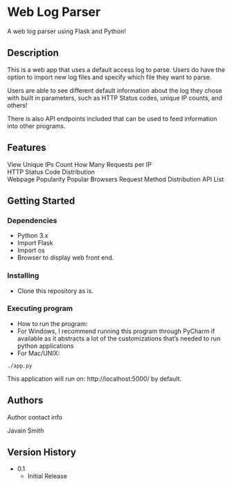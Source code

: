 # Web Log Parser

A web log parser using Flask and Python!

## Description

This is a web app that uses a default access log to parse. Users do have the option to import new log files and specify which file they want to parse. 

Users are able to see different default information about the log they chose with built in parameters, such as HTTP Status codes, unique IP counts, and others!

There is also API endpoints included that can be used to feed information into other programs. 

## Features

View Unique IPs Count
How Many Requests per IP	
HTTP Status Code Distribution	
Webpage Popularity
Popular Browsers
Request Method Distribution
API List

## Getting Started

### Dependencies
* Python 3.x
* Import Flask
* Import os
* Browser to display web front end.

### Installing

* Clone this repository as is.

### Executing program

* How to run the program:
* For Windows, I recommend running this program through PyCharm if available as it abstracts a lot of the customizations that’s needed to run python applications
* For Mac/UNIX:
```
./app.py
```

This application will run on: http://localhost:5000/ by default.


## Authors

Author contact info

Javain Smith

## Version History

* 0.1
    * Initial Release
